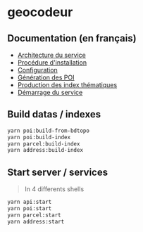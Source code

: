 # geocodeur

## Documentation (en français)

- [Architecture du service](docs/architecture.md)
- [Procédure d'installation](docs/installation.md)
- [Configuration](docs/configuration.md)
- [Génération des POI](docs/poi.md)
- [Production des index thématiques](docs/indexation.md)
- [Démarrage du service](docs/service.md)

## Build datas / indexes

```bash
yarn poi:build-from-bdtopo
yarn poi:build-index
yarn parcel:build-index
yarn address:build-index
```

## Start server / services
> In 4 differents shells

```bash
yarn api:start
yarn poi:start
yarn parcel:start
yarn address:start
```
